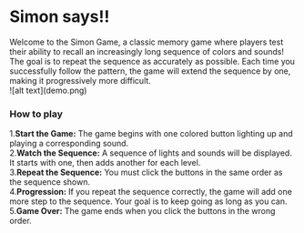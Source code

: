 <h1>Simon says!!</h1>
Welcome to the Simon Game, a classic memory game where players test their ability to recall an increasingly long sequence of colors and sounds! The goal is to repeat the sequence as accurately as possible. 
Each time you successfully follow the pattern, the game will extend the sequence by one, making it progressively more difficult.
<br>
![alt text](demo.png)
<br>
<h3>How to play</h3>
1.<b>Start the Game:</b> The game begins with one colored button lighting up and playing a corresponding sound.<br>
2.<b>Watch the Sequence:</b> A sequence of lights and sounds will be displayed. It starts with one, then adds another for each level.<br>
3.<b>Repeat the Sequence:</b> You must click the buttons in the same order as the sequence shown.<br>
4.<b>Progression:</b> If you repeat the sequence correctly, the game will add one more step to the sequence. Your goal is to keep going as long as you can.<br>
5.<b>Game Over:</b> The game ends when you click the buttons in the wrong order.

